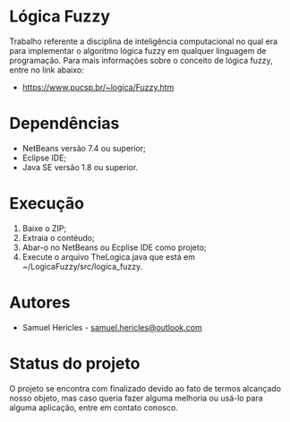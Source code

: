 # Lógica Fuzzy
  Trabalho referente a disciplina de inteligência computacional no qual era para implementar o algoritmo lógica fuzzy em qualquer
  linguagem de programação. Para mais informações sobre o conceito de lógica fuzzy, entre no link abaixo:
  + https://www.pucsp.br/~logica/Fuzzy.htm
  
# Dependências
  + NetBeans versão 7.4 ou superior;
  + Eclipse IDE;
  + Java SE versão 1.8 ou superior.

# Execução
  1. Baixe o ZIP;
  2. Extraia o contéudo;
  3. Abar-o no NetBeans ou Ecplise IDE como projeto;
  4. Execute o arquivo TheLogica.java que está em ~/LogicaFuzzy/src/logica_fuzzy.

# Autores
  + Samuel Hericles - samuel.hericles@outlook.com
  
# Status do projeto
 O projeto se encontra com finalizado devido ao fato de termos alcançado nosso objeto, mas caso queria fazer alguma melhoria ou usá-lo para alguma aplicação, entre em contato conosco.
